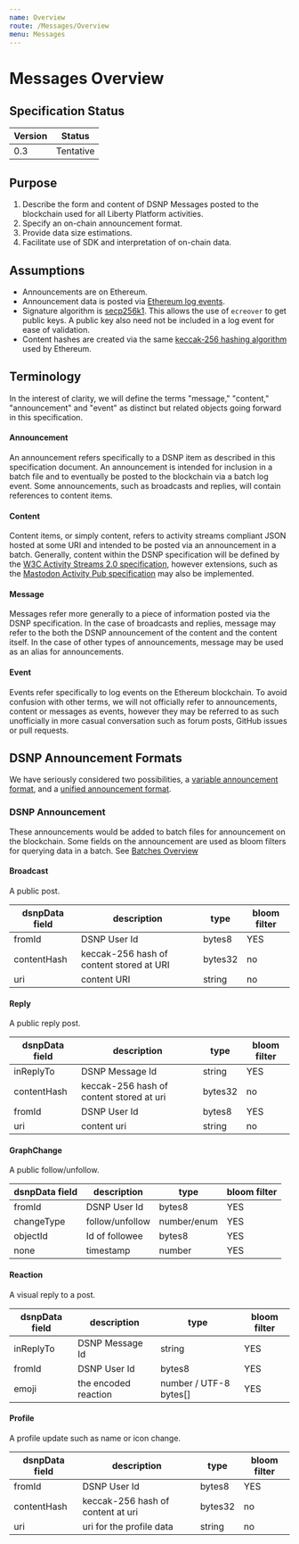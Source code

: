 ```yaml
---
name: Overview
route: /Messages/Overview
menu: Messages
---
```


# Messages Overview

## Specification Status

| Version | Status |
---------- | ---------
| 0.3     | Tentative |

## Purpose

1. Describe the form and content of DSNP Messages posted to the blockchain used for all Liberty Platform activities.
1. Specify an on-chain announcement format.
1. Provide data size estimations.
1. Facilitate use of SDK and interpretation of on-chain data.

## Assumptions

* Announcements are on Ethereum.
* Announcement data is posted via [Ethereum log events](https://medium.com/mycrypto/understanding-event-logs-on-the-ethereum-blockchain-f4ae7ba50378).
* Signature algorithm is [secp256k1](https://en.bitcoin.it/wiki/Secp256k1). This allows the use of `ecreover` to get public keys. A public key also need not be included in a log event for ease of validation.
* Content hashes are created via the same [keccak-256 hashing algorithm](https://en.wikipedia.org/wiki/SHA-3) used by Ethereum.

## Terminology

In the interest of clarity, we will define the terms "message," "content," "announcement" and "event" as distinct but related objects going forward in this specification.

#### Announcement

An announcement refers specifically to a DSNP item as described in this specification document.
An announcement is intended for inclusion in a batch file and to eventually be posted to the blockchain via a batch log event.
Some announcements, such as broadcasts and replies, will contain references to content items.

#### Content

Content items, or simply content, refers to activity streams compliant JSON hosted at some URI and intended to be posted via an announcement in a batch.
Generally, content within the DSNP specification will be defined by the [W3C Activity Streams 2.0 specification](https://www.w3.org/TR/activitystreams-core/), however extensions, such as the [Mastodon Activity Pub specification](https://docs.joinmastodon.org/spec/activitypub/) may also be implemented.

#### Message

Messages refer more generally to a piece of information posted via the DSNP specification.
In the case of broadcasts and replies, message may refer to the both the DSNP announcement of the content and the content itself.
In the case of other types of announcements, message may be used as an alias for announcements.

#### Event

Events refer specifically to log events on the Ethereum blockchain.
To avoid confusion with other terms, we will not officially refer to announcements, content or messages as events, however they may be referred to as such unofficially in more casual conversation such as forum posts, GitHub issues or pull requests.

## DSNP Announcement Formats

We have seriously considered two possibilities, a [variable announcement format](#Variable-Announcement-Format), and a [unified announcement format](#unified-announcement-format).

### DSNP Announcement

These announcements would be added to batch files for announcement on the blockchain. 
Some fields on the announcement are used as bloom filters for querying data in a batch. See [Batches Overview](/Batches/Overview#Queries)

#### Broadcast

A public post.

| dsnpData field | description | type | bloom filter |
| ------------- |------------- | ---- | --- |
| fromId | DSNP User Id | bytes8 | YES
| contentHash | keccak-256 hash of content stored at URI |  bytes32 | no
| uri       | content URI | string | no

#### Reply

A public reply post.

| dsnpData field | description | type | bloom filter |
| ------------- |------------- | ---- | --- |
| inReplyTo | DSNP Message Id |  string | YES
| contentHash | keccak-256 hash of content stored at uri |  bytes32  | no
| fromId | DSNP User Id | bytes8 | YES
| uri | content uri | string | no

#### GraphChange

A public follow/unfollow.

| dsnpData field | description | type | bloom filter |
| ------------- |------------- | ---- | --- |
| fromId | DSNP User Id | bytes8 | YES
| changeType | follow/unfollow| number/enum | YES
| objectId | Id of followee | bytes8 | YES
| none | timestamp | number | YES

#### Reaction

A visual reply to a post.

| dsnpData field | description | type | bloom filter |
| ------------- |------------- | ---- | --- |
| inReplyTo | DSNP Message Id |  string | YES
| fromId | DSNP User Id | bytes8 | YES
| emoji | the encoded reaction  | number / UTF-8 bytes[] | YES

#### Profile

A profile update such as name or icon change.

| dsnpData field | description | type | bloom filter |
| ------------- |------------- | ---- | --- |
| fromId | DSNP User Id | bytes8  | YES
| contentHash |  keccak-256 hash of content at uri | bytes32 | no
| uri    | uri for the profile data  |string | no
